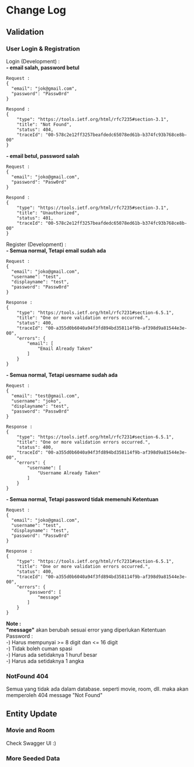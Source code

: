 # Change Log
## Validation
### User Login & Registration  

Login (Development) :    
**- email salah, password betul**
```
Request : 
{
  "email": "jok@gmail.com",
  "password": "Passw0rd"
}

Respond : 
{
    "type": "https://tools.ietf.org/html/rfc7235#section-3.1",
    "title": "Not Found",
    "status": 404,
    "traceId": "00-578c2e12ff3257beafdedc65078ed61b-b374fc93b768ce8b-00"
}
```
**- email betul, password salah**
```
Request : 
{
  "email": "joko@gmail.com",
  "password": "Pasw0rd"
}

Respond : 
{
    "type": "https://tools.ietf.org/html/rfc7235#section-3.1",
    "title": "Unauthorized",
    "status": 401,
    "traceId": "00-578c2e12ff3257beafdedc65078ed61b-b374fc93b768ce8b-00"
}
```

Register (Development) :  
**- Semua normal, Tetapi email sudah ada**
```
Request : 
{
  "email": "joko@gmail.com",
  "username": "test",
  "displayname": "test",
  "password": "Passw0rd"
}

Response : 
{
    "type": "https://tools.ietf.org/html/rfc7231#section-6.5.1",
    "title": "One or more validation errors occurred.",
    "status": 400,
    "traceId": "00-a355d0b6040a94f3fd894bd358114f9b-af398d9a81544e3e-00",
    "errors": {
        "email": [
            "Email Already Taken"
        ]
    }
}
```
**- Semua normal, Tetapi uesrname sudah ada**
```
Request : 
{
  "email": "test@gmail.com",
  "username": "joko",
  "displayname": "test",
  "password": "Passw0rd"
}

Response : 
{
    "type": "https://tools.ietf.org/html/rfc7231#section-6.5.1",
    "title": "One or more validation errors occurred.",
    "status": 400,
    "traceId": "00-a355d0b6040a94f3fd894bd358114f9b-af398d9a81544e3e-00",
    "errors": {
        "username": [
            "Username Already Taken"
        ]
    }
}
```
**- Semua normal, Tetapi password tidak memenuhi Ketentuan**
```
Request : 
{
  "email": "joko@gmail.com",
  "username": "test",
  "displayname": "test",
  "password": "Passw0rd"
}

Response : 
{
    "type": "https://tools.ietf.org/html/rfc7231#section-6.5.1",
    "title": "One or more validation errors occurred.",
    "status": 400,
    "traceId": "00-a355d0b6040a94f3fd894bd358114f9b-af398d9a81544e3e-00",
    "errors": {
        "password": [
            "message"
        ]
    }
}
```  
**Note :**  
    **"message"** akan berubah sesuai error yang diperlukan
    Ketentuan Password :  
    -) Harus mempunyai >= 8 digit dan  <= 16 digit  
    -) Tidak boleh cuman spasi  
    -) Harus ada setidaknya 1 huruf besar  
    -) Harus ada setidaknya 1 angka    
### NotFound 404  
Semua yang tidak ada dalam database. seperti movie, room, dll. maka akan memperoleh 404 message "Not Found"  
## Entity Update  
### Movie and Room
Check Swagger UI :)  
### More Seeded Data
